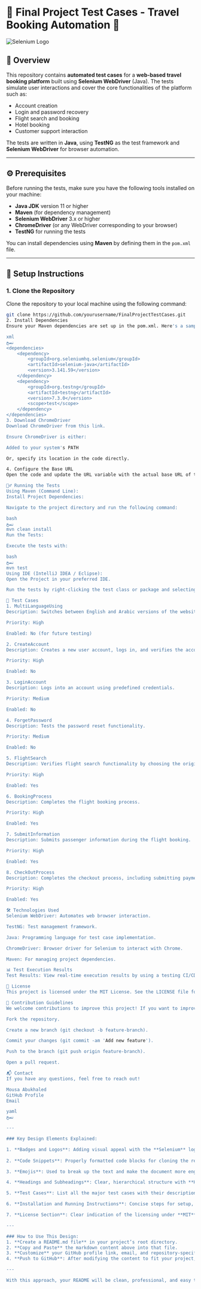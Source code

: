 # 🧳 Final Project Test Cases - Travel Booking Automation 🚀

![Selenium Logo](https://upload.wikimedia.org/wikipedia/commons/3/33/Selenium_Logo.png)

## 📜 Overview

This repository contains **automated test cases** for a **web-based travel booking platform** built using **Selenium WebDriver** (Java). The tests simulate user interactions and cover the core functionalities of the platform such as:

- Account creation
- Login and password recovery
- Flight search and booking
- Hotel booking
- Customer support interaction

The tests are written in **Java**, using **TestNG** as the test framework and **Selenium WebDriver** for browser automation.

---

## ⚙️ Prerequisites

Before running the tests, make sure you have the following tools installed on your machine:

- **Java JDK** version 11 or higher
- **Maven** (for dependency management)
- **Selenium WebDriver** 3.x or higher
- **ChromeDriver** (or any WebDriver corresponding to your browser)
- **TestNG** for running the tests

You can install dependencies using **Maven** by defining them in the `pom.xml` file.

---

## 🚀 Setup Instructions

### 1. Clone the Repository

Clone the repository to your local machine using the following command:

```bash
git clone https://github.com/yourusername/FinalProjectTestCases.git
2. Install Dependencies
Ensure your Maven dependencies are set up in the pom.xml. Here's a sample setup:

xml
نسخ
<dependencies>
    <dependency>
        <groupId>org.seleniumhq.selenium</groupId>
        <artifactId>selenium-java</artifactId>
        <version>3.141.59</version>
    </dependency>
    <dependency>
        <groupId>org.testng</groupId>
        <artifactId>testng</artifactId>
        <version>7.3.0</version>
        <scope>test</scope>
    </dependency>
</dependencies>
3. Download ChromeDriver
Download ChromeDriver from this link.

Ensure ChromeDriver is either:

Added to your system's PATH

Or, specify its location in the code directly.

4. Configure the Base URL
Open the code and update the URL variable with the actual base URL of the web application you're testing.

🏃‍♂️ Running the Tests
Using Maven (Command Line):
Install Project Dependencies:

Navigate to the project directory and run the following command:

bash
نسخ
mvn clean install
Run the Tests:

Execute the tests with:

bash
نسخ
mvn test
Using IDE (IntelliJ IDEA / Eclipse):
Open the Project in your preferred IDE.

Run the tests by right-clicking the test class or package and selecting Run.

🧪 Test Cases
1. MultiLanguageUsing
Description: Switches between English and Arabic versions of the website.

Priority: High

Enabled: No (for future testing)

2. CreateAccount
Description: Creates a new user account, logs in, and verifies the account creation.

Priority: High

Enabled: No

3. LoginAccount
Description: Logs into an account using predefined credentials.

Priority: Medium

Enabled: No

4. ForgetPassword
Description: Tests the password reset functionality.

Priority: Medium

Enabled: No

5. FlightSearch
Description: Verifies flight search functionality by choosing the origin and destination airports.

Priority: High

Enabled: Yes

6. BookingProcess
Description: Completes the flight booking process.

Priority: High

Enabled: Yes

7. SubmitInformation
Description: Submits passenger information during the flight booking.

Priority: High

Enabled: Yes

8. CheckOutProcess
Description: Completes the checkout process, including submitting payment details.

Priority: High

Enabled: Yes

🛠️ Technologies Used
Selenium WebDriver: Automates web browser interaction.

TestNG: Test management framework.

Java: Programming language for test case implementation.

ChromeDriver: Browser driver for Selenium to interact with Chrome.

Maven: For managing project dependencies.

📊 Test Execution Results
Test Results: View real-time execution results by using a testing CI/CD pipeline such as Travis CI, CircleCI, or GitHub Actions. The results can be visualized in TestNG Reports.

📝 License
This project is licensed under the MIT License. See the LICENSE file for more details.

🌱 Contribution Guidelines
We welcome contributions to improve this project! If you want to improve the project, follow these steps:

Fork the repository.

Create a new branch (git checkout -b feature-branch).

Commit your changes (git commit -am 'Add new feature').

Push to the branch (git push origin feature-branch).

Open a pull request.

📬 Contact
If you have any questions, feel free to reach out!

Mousa Abukhaled
GitHub Profile
Email

yaml
نسخ

---

### Key Design Elements Explained:

1. **Badges and Logos**: Adding visual appeal with the **Selenium** logo and potentially badges for build status or test coverage (e.g., **Travis CI** badge).
   
2. **Code Snippets**: Properly formatted code blocks for cloning the repo, installing dependencies, and running tests. This makes it easier for users to follow.

3. **Emojis**: Used to break up the text and make the document more engaging.

4. **Headings and Subheadings**: Clear, hierarchical structure with **H1** for the title and **H2** for major sections (like Setup, Test Cases, Technologies Used).

5. **Test Cases**: List all the major test cases with their descriptions, priorities, and whether they are enabled or disabled.

6. **Installation and Running Instructions**: Concise steps for setup, installation, and running the tests locally.

7. **License Section**: Clear indication of the licensing under **MIT** (you can replace it with the appropriate license).

---

### How to Use This Design:
1. **Create a README.md file** in your project’s root directory.
2. **Copy and Paste** the markdown content above into that file.
3. **Customize** your GitHub profile link, email, and repository-specific details like the project URL and any other specifics you may want to add.
4. **Push to GitHub**: After modifying the content to fit your project, commit the `README.md` file and push it to your GitHub repository.

---

With this approach, your README will be clean, professional, and easy to navigate!
